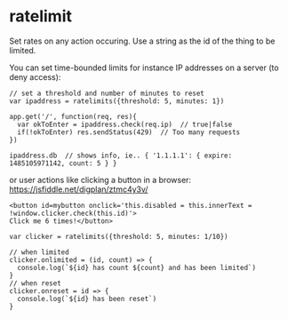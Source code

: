 # ratelimit
Set rates on any action occuring. Use a string as the id of the thing to be limited.  

You can set time-bounded limits for instance IP addresses on a server (to deny access):
````
// set a threshold and number of minutes to reset
var ipaddress = ratelimits({threshold: 5, minutes: 1})

app.get('/', function(req, res){
  var okToEnter = ipaddress.check(req.ip)  // true|false
  if(!okToEnter) res.sendStatus(429)  // Too many requests
})

ipaddress.db  // shows info, ie.. { '1.1.1.1': { expire: 1485105971142, count: 5 } }
````

or user actions like clicking a button in a browser:
https://jsfiddle.net/digplan/ztmc4y3v/
````
<button id=mybutton onclick='this.disabled = this.innerText = !window.clicker.check(this.id)'>
Click me 6 times!</button>

var clicker = ratelimits({threshold: 5, minutes: 1/10})

// when limited
clicker.onlimited = (id, count) => {
  console.log(`${id} has count ${count} and has been limited`)
}
// when reset
clicker.onreset = id => {
  console.log(`${id} has been reset`)
}
````
